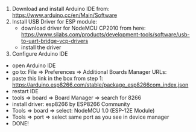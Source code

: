 1. Download and install Arduino IDE from: https://www.arduino.cc/en/Main/Software
2. Install USB Driver for ESP module:
      - download driver for NodeMCU CP2010 from here: https://www.silabs.com/products/development-tools/software/usb-to-uart-bridge-vcp-drivers
      - install the driver
3.  Configure Arduino IDE
  - open Arduino IDE
  - go to: File => Preferences => Additional Boards Manager URLs:
  - paste this link in the box from step 1: https://arduino.esp8266.com/stable/package_esp8266com_index.json
  - restart IDE
  - tools => board => Board Manager => search for 8266
  - install driver: esp8266 by ESP8266 Community
  - Tools => board => select: NodeMCU 1.0 (ESP-12E Module)
  - Tools => port => select same port as you see in device manager
  - DONE!

